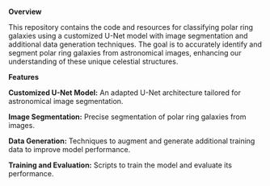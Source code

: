 **Overview**

This repository contains the code and resources for classifying polar ring galaxies using a customized U-Net model with image segmentation and additional data generation techniques. The goal is to accurately identify and segment polar ring galaxies from astronomical images, enhancing our understanding of these unique celestial structures.

**Features**

**Customized U-Net Model:** An adapted U-Net architecture tailored for astronomical image segmentation.

**Image Segmentation:** Precise segmentation of polar ring galaxies from images.

**Data Generation:** Techniques to augment and generate additional training data to improve model performance.

**Training and Evaluation:** Scripts to train the model and evaluate its performance.
